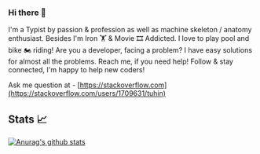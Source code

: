 ### Hi there 👋

I'm a Typist by passion & profession as well as machine skeleton / anatomy enthusiast. Besides I'm Iron 🏋️ & Movie 🎞️ Addicted. I love to play pool and bike 🏍️ riding! Are you a developer, facing a problem? I have easy solutions for almost all the problems. Reach me, if you need help! Follow & stay connected, I'm happy to help new coders!

Ask me question at - [https://stackoverflow.com](https://stackoverflow.com/users/1709631/tuhin)


## Stats :chart_with_upwards_trend:
[![Anurag's github stats](https://github-readme-stats.vercel.app/api?username=tuhin18003)](https://github.com/tuhin18003/)

<!--
**tuhin18003/tuhin18003** is a ✨ _special_ ✨ repository because its `README.md` (this file) appears on your GitHub profile.

Here are some ideas to get you started:

- 🔭 I’m currently working on ...
- 🌱 I’m currently learning ...
- 👯 I’m looking to collaborate on ...
- 🤔 I’m looking for help with ...
- 💬 Ask me about ...
- 📫 How to reach me: ...
- 😄 Pronouns: ...
- ⚡ Fun fact: ...
-->
